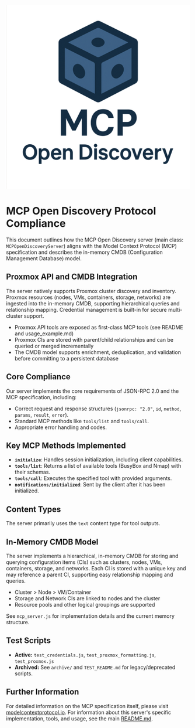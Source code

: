 ![MCP Open Discovery Logo](./mcp-open-discovery-logo.png)

# MCP Open Discovery Protocol Compliance

This document outlines how the MCP Open Discovery server (main class: `MCPOpenDiscoveryServer`) aligns with the Model Context Protocol (MCP) specification and describes the in-memory CMDB (Configuration Management Database) model.

## Proxmox API and CMDB Integration

The server natively supports Proxmox cluster discovery and inventory. Proxmox resources (nodes, VMs, containers, storage, networks) are ingested into the in-memory CMDB, supporting hierarchical queries and relationship mapping. Credential management is built-in for secure multi-cluster support.

- Proxmox API tools are exposed as first-class MCP tools (see README and usage_example.md)
- Proxmox CIs are stored with parent/child relationships and can be queried or merged incrementally
- The CMDB model supports enrichment, deduplication, and validation before committing to a persistent database

## Core Compliance

Our server implements the core requirements of JSON-RPC 2.0 and the MCP specification, including:

- Correct request and response structures (`jsonrpc: "2.0"`, `id`, `method`, `params`, `result`, `error`).
- Standard MCP methods like `tools/list` and `tools/call`.
- Appropriate error handling and codes.

## Key MCP Methods Implemented

- **`initialize`**: Handles session initialization, including client capabilities.
- **`tools/list`**: Returns a list of available tools (BusyBox and Nmap) with their schemas.
- **`tools/call`**: Executes the specified tool with provided arguments.
- **`notifications/initialized`**: Sent by the client after it has been initialized.

## Content Types

The server primarily uses the `text` content type for tool outputs.

## In-Memory CMDB Model

The server implements a hierarchical, in-memory CMDB for storing and querying configuration items (CIs) such as clusters, nodes, VMs, containers, storage, and networks. Each CI is stored with a unique key and may reference a parent CI, supporting easy relationship mapping and queries.

- Cluster > Node > VM/Container
- Storage and Network CIs are linked to nodes and the cluster
- Resource pools and other logical groupings are supported

See `mcp_server.js` for implementation details and the current memory structure.

## Test Scripts

- **Active:** `test_credentials.js`, `test_proxmox_formatting.js`, `test_proxmox.js`
- **Archived:** See `archive/` and `TEST_README.md` for legacy/deprecated scripts.

## Further Information

For detailed information on the MCP specification itself, please visit [modelcontextprotocol.io](https://modelcontextprotocol.io). For information about this server's specific implementation, tools, and usage, see the main [README.md](../README.md).
